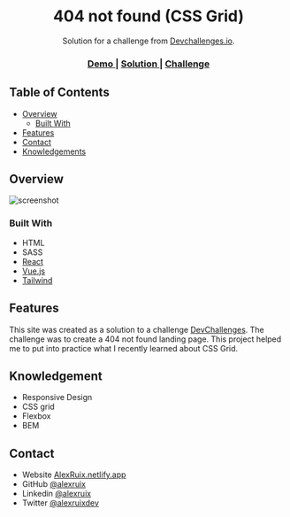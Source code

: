 <!-- Please update value in the {}  -->

<h1 align="center">404 not found (CSS Grid)</h1>

<div align="center">
   Solution for a challenge from  <a href="http://devchallenges.io" target="_blank">Devchallenges.io</a>.
</div>

<div align="center">
  <h3>
    <a href="alexruix.github.io/404-not-found-Devchallenges/">
      Demo
    </a>
    <span> | </span>
    <a href="https://alexruix.github.io/404-not-found-Devchallenges/">
      Solution
    </a>
    <span> | </span>
    <a href="https://devchallenges.io/challenges/wBunSb7FPrIepJZAg0sY">
      Challenge
    </a>
  </h3>
</div>

<!-- TABLE OF CONTENTS -->

## Table of Contents

- [Overview](#overview)
  - [Built With](#built-with)
- [Features](#features)
- [Contact](#contact)
- [Knowledgements](#knowledgement)

<!-- OVERVIEW -->

## Overview

![screenshot](https://github.com/alexruix/404-not-found-Devchallenges/blob/main/screenshot.png)
<!--
Introduce your projects by taking a screenshot or a gif. Try to tell visitors a story about your project by answering:

- Where can I see your demo?
- What was your experience?
- What have you learned/improved?
- Your wisdom? :) -->

### Built With

<!-- This section should list any major frameworks that you built your project using. Here are a few examples.-->
-  HTML
-  SASS
- [React](https://reactjs.org/)
- [Vue.js](https://vuejs.org/)
- [Tailwind](https://tailwindcss.com/)

## Features

<!-- List the features of your application or follow the template. Don't share the figma file here :) -->

This site was created as a solution to a challenge [DevChallenges](https://devchallenges.io/challenges/wBunSb7FPrIepJZAg0sY). The challenge was to create a 404 not found landing page.
This project helped me to put into practice what I recently learned about CSS Grid.


## Knowledgement

- Responsive Design
- CSS grid
- Flexbox
- BEM


## Contact

- Website [AlexRuix.netlify.app](https://alexruix.netlify.app/)
- GitHub [@alexruix](https://{github.com/alexruix})
- Linkedin [@alexruix](https://{linkedin.com/in/alexruix})
- Twitter [@alexruixdev](https://{twitter.com/alexruixdev})
